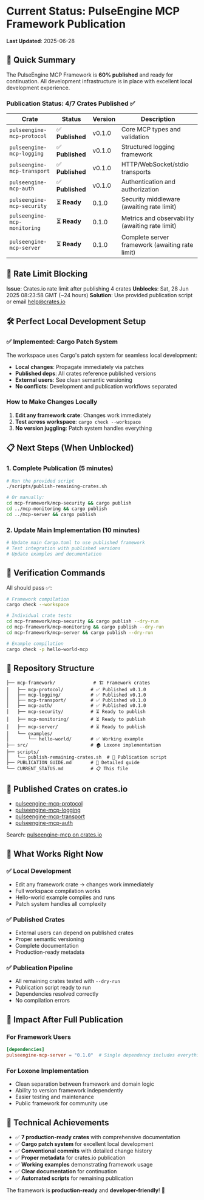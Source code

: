 # Current Status: PulseEngine MCP Framework Publication

**Last Updated**: 2025-06-28

## 🎯 Quick Summary

The PulseEngine MCP Framework is **60% published** and ready for continuation. All development infrastructure is in place with excellent local development experience.

### Publication Status: 4/7 Crates Published ✅

| Crate | Status | Version | Description |
|-------|--------|---------|-------------|
| `pulseengine-mcp-protocol` | ✅ **Published** | v0.1.0 | Core MCP types and validation |
| `pulseengine-mcp-logging` | ✅ **Published** | v0.1.0 | Structured logging framework |
| `pulseengine-mcp-transport` | ✅ **Published** | v0.1.0 | HTTP/WebSocket/stdio transports |
| `pulseengine-mcp-auth` | ✅ **Published** | v0.1.0 | Authentication and authorization |
| `pulseengine-mcp-security` | ⏳ **Ready** | 0.1.0 | Security middleware (awaiting rate limit) |
| `pulseengine-mcp-monitoring` | ⏳ **Ready** | 0.1.0 | Metrics and observability (awaiting rate limit) |
| `pulseengine-mcp-server` | ⏳ **Ready** | 0.1.0 | Complete server framework (awaiting rate limit) |

## 🚫 Rate Limit Blocking

**Issue**: Crates.io rate limit after publishing 4 crates
**Unblocks**: Sat, 28 Jun 2025 08:23:58 GMT (~24 hours)
**Solution**: Use provided publication script or email help@crates.io

## 🛠️ Perfect Local Development Setup

### ✅ Implemented: Cargo Patch System
The workspace uses Cargo's patch system for seamless local development:

- **Local changes**: Propagate immediately via patches
- **Published deps**: All crates reference published versions  
- **External users**: See clean semantic versioning
- **No conflicts**: Development and publication workflows separated

### How to Make Changes Locally

1. **Edit any framework crate**: Changes work immediately
2. **Test across workspace**: `cargo check --workspace`
3. **No version juggling**: Patch system handles everything

## 📋 Next Steps (When Unblocked)

### 1. Complete Publication (5 minutes)
```bash
# Run the provided script
./scripts/publish-remaining-crates.sh

# Or manually:
cd mcp-framework/mcp-security && cargo publish
cd ../mcp-monitoring && cargo publish  
cd ../mcp-server && cargo publish
```

### 2. Update Main Implementation (10 minutes)
```bash
# Update main Cargo.toml to use published framework
# Test integration with published versions
# Update examples and documentation
```

## 🧪 Verification Commands

All should pass ✅:
```bash
# Framework compilation
cargo check --workspace

# Individual crate tests  
cd mcp-framework/mcp-security && cargo publish --dry-run
cd mcp-framework/mcp-monitoring && cargo publish --dry-run
cd mcp-framework/mcp-server && cargo publish --dry-run

# Example compilation
cargo check -p hello-world-mcp
```

## 📁 Repository Structure

```
├── mcp-framework/              # 🏗️ Framework crates
│   ├── mcp-protocol/          # ✅ Published v0.1.0
│   ├── mcp-logging/           # ✅ Published v0.1.0
│   ├── mcp-transport/         # ✅ Published v0.1.0
│   ├── mcp-auth/              # ✅ Published v0.1.0
│   ├── mcp-security/          # ⏳ Ready to publish
│   ├── mcp-monitoring/        # ⏳ Ready to publish
│   ├── mcp-server/            # ⏳ Ready to publish
│   └── examples/
│       └── hello-world/       # ✅ Working example
├── src/                       # 🏠 Loxone implementation
├── scripts/
│   └── publish-remaining-crates.sh  # 🚀 Publication script
├── PUBLICATION_GUIDE.md       # 📖 Detailed guide
└── CURRENT_STATUS.md          # 📋 This file
```

## 🔗 Published Crates on crates.io

- [pulseengine-mcp-protocol](https://crates.io/crates/pulseengine-mcp-protocol)
- [pulseengine-mcp-logging](https://crates.io/crates/pulseengine-mcp-logging)
- [pulseengine-mcp-transport](https://crates.io/crates/pulseengine-mcp-transport)
- [pulseengine-mcp-auth](https://crates.io/crates/pulseengine-mcp-auth)

Search: [pulseengine-mcp on crates.io](https://crates.io/search?q=pulseengine-mcp)

## 🎯 What Works Right Now

### ✅ Local Development
- Edit any framework crate → changes work immediately
- Full workspace compilation works
- Hello-world example compiles and runs
- Patch system handles all complexity

### ✅ Published Crates
- External users can depend on published crates
- Proper semantic versioning
- Complete documentation
- Production-ready metadata

### ✅ Publication Pipeline
- All remaining crates tested with `--dry-run`
- Publication script ready to run
- Dependencies resolved correctly
- No compilation errors

## 🚀 Impact After Full Publication

### For Framework Users
```toml
[dependencies]
pulseengine-mcp-server = "0.1.0"  # Single dependency includes everything
```

### For Loxone Implementation
- Clean separation between framework and domain logic
- Ability to version framework independently
- Easier testing and maintenance
- Public framework for community use

## 🎉 Technical Achievements

- ✅ **7 production-ready crates** with comprehensive documentation
- ✅ **Cargo patch system** for excellent local development
- ✅ **Conventional commits** with detailed change history
- ✅ **Proper metadata** for crates.io publication
- ✅ **Working examples** demonstrating framework usage
- ✅ **Clear documentation** for continuation
- ✅ **Automated scripts** for remaining publication

The framework is **production-ready** and **developer-friendly**! 🎊